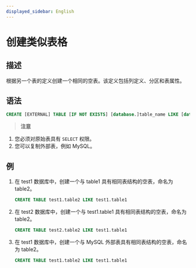 ```yaml
---
displayed_sidebar: English
---
```


# 创建类似表格

## 描述

根据另一个表的定义创建一个相同的空表。该定义包括列定义、分区和表属性。

## 语法

```sql
CREATE [EXTERNAL] TABLE [IF NOT EXISTS] [database.]table_name LIKE [database.]table_name
```

> **注意**

1. 您必须对原始表具有 `SELECT` 权限。
2. 您可以复制外部表，例如 MySQL。

## 例

1. 在 test1 数据库中，创建一个与 table1 具有相同表结构的空表，命名为 table2。

    ```sql
    CREATE TABLE test1.table2 LIKE test1.table1
    ```

2. 在 test2 数据库中，创建一个与 test1.table1 具有相同表结构的空表，命名为 table2。

    ```sql
    CREATE TABLE test2.table2 LIKE test1.table1
    ```

3. 在 test1 数据库中，创建一个与 MySQL 外部表具有相同表结构的空表，命名为 table2。

    ```sql
    CREATE TABLE test1.table2 LIKE test1.table1
    ```
